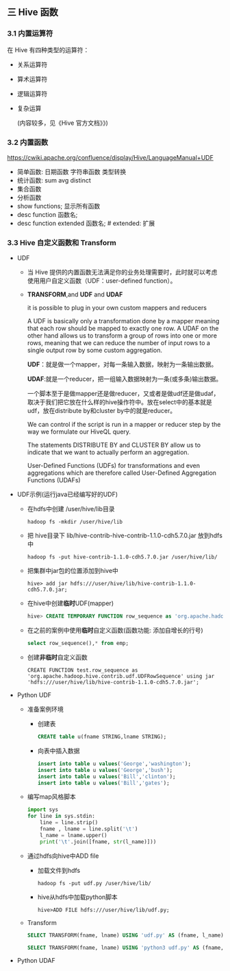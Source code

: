 ## 三 Hive 函数

### 3.1 内置运算符

在 Hive 有四种类型的运算符：

- 关系运算符

- 算术运算符

- 逻辑运算符

- 复杂运算

  (内容较多，见《Hive 官方文档》》)

### 3.2 内置函数

https://cwiki.apache.org/confluence/display/Hive/LanguageManual+UDF

- 简单函数: 日期函数 字符串函数 类型转换 
- 统计函数: sum avg distinct
- 集合函数
- 分析函数
- show functions;  显示所有函数
- desc function 函数名;
- desc function extended 函数名;  # extended: 扩展

### 3.3 Hive 自定义函数和 Transform

- UDF

  - 当 Hive 提供的内置函数无法满足你的业务处理需要时，此时就可以考虑使用用户自定义函数（UDF：user-defined function）。

  - **TRANSFORM**,and **UDF** and **UDAF**

    it is possible to plug in your own custom mappers and reducers

     A UDF is basically only a transformation done by a mapper meaning that each row should be mapped to exactly one row. A UDAF on the other hand allows us to transform a group of rows into one or more rows, meaning that we can reduce the number of input rows to a single output row by some custom aggregation.

    **UDF**：就是做一个mapper，对每一条输入数据，映射为一条输出数据。

    **UDAF**:就是一个reducer，把一组输入数据映射为一条(或多条)输出数据。

    一个脚本至于是做mapper还是做reducer，又或者是做udf还是做udaf，取决于我们把它放在什么样的hive操作符中。放在select中的基本就是udf，放在distribute by和cluster by中的就是reducer。

    We can control if the script is run in a mapper or reducer step by the way we formulate our HiveQL query.

    The statements DISTRIBUTE BY and CLUSTER BY allow us to indicate that we want to actually perform an aggregation.

    User-Defined Functions (UDFs) for transformations and even aggregations which are therefore called User-Defined Aggregation Functions (UDAFs)

- UDF示例(运行java已经编写好的UDF)

  - 在hdfs中创建 /user/hive/lib目录

    ```shell
    hadoop fs -mkdir /user/hive/lib
    ```

  - 把 hive目录下 lib/hive-contrib-hive-contrib-1.1.0-cdh5.7.0.jar 放到hdfs中

    ```shell
    hadoop fs -put hive-contrib-1.1.0-cdh5.7.0.jar /user/hive/lib/
    ```

  - 把集群中jar包的位置添加到hive中

    ```shell
    hive> add jar hdfs:///user/hive/lib/hive-contrib-1.1.0-cdh5.7.0.jar;
    ```

  - 在hive中创建**临时**UDF(mapper)

    ```sql
    hive> CREATE TEMPORARY FUNCTION row_sequence as 'org.apache.hadoop.hive.contrib.udf.UDFRowSequence'；
    ```

  - 在之前的案例中使用**临时**自定义函数(函数功能: 添加自增长的行号)

    ```sql
    select row_sequence(),* from emp;
    ```

  - 创建**非临时**自定义函数

    ```
    CREATE FUNCTION test.row_sequence as 'org.apache.hadoop.hive.contrib.udf.UDFRowSequence' using jar 'hdfs:///user/hive/lib/hive-contrib-1.1.0-cdh5.7.0.jar';
    ```

- Python UDF

  - 准备案例环境

    - 创建表

      ```sql
      CREATE table u(fname STRING,lname STRING);
      ```

    - 向表中插入数据

      ```sql
      insert into table u values('George','washington');
      insert into table u values('George','bush');
      insert into table u values('Bill','clinton');
      insert into table u values('Bill','gates');
      ```

  - 编写map风格脚本

    ```python
    import sys
    for line in sys.stdin:
        line = line.strip()
        fname , lname = line.split('\t')
        l_name = lname.upper()
        print('\t'.join([fname, str(l_name)]))
    ```

  - 通过hdfs向hive中ADD file

    - 加载文件到hdfs

      ```shell
      hadoop fs -put udf.py /user/hive/lib/
      ```

    - hive从hdfs中加载python脚本

      ```shell
      hive>ADD FILE hdfs:///user/hive/lib/udf.py;
      ```

  - Transform

    ```sql
    SELECT TRANSFORM(fname, lname) USING 'udf.py' AS (fname, l_name) FROM u;
    
    SELECT TRANSFORM(fname, lname) USING 'python3 udf.py' AS (fname, l_name) FROM u;
    ```

- Python UDAF